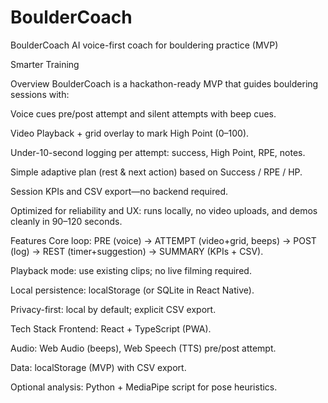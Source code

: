 # BoulderCoach
BoulderCoach
AI voice-first coach for bouldering practice (MVP)

Smarter Training

Overview
BoulderCoach is a hackathon-ready MVP that guides bouldering sessions with:

Voice cues pre/post attempt and silent attempts with beep cues.

Video Playback + grid overlay to mark High Point (0–100).

Under-10-second logging per attempt: success, High Point, RPE, notes.

Simple adaptive plan (rest & next action) based on Success / RPE / HP.

Session KPIs and CSV export—no backend required.

Optimized for reliability and UX: runs locally, no video uploads, and demos cleanly in 90–120 seconds.

Features
Core loop: PRE (voice) → ATTEMPT (video+grid, beeps) → POST (log) → REST (timer+suggestion) → SUMMARY (KPIs + CSV).

Playback mode: use existing clips; no live filming required.

Local persistence: localStorage (or SQLite in React Native).

Privacy-first: local by default; explicit CSV export.

Tech Stack
Frontend: React + TypeScript (PWA).

Audio: Web Audio (beeps), Web Speech (TTS) pre/post attempt.

Data: localStorage (MVP) with CSV export.

Optional analysis: Python + MediaPipe script for pose heuristics.
